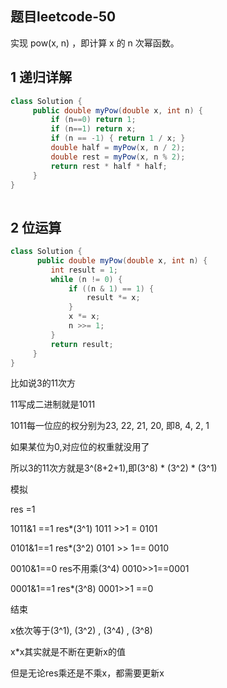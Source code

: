 ## 题目leetcode-50 
实现 pow(x, n) ，即计算 x 的 n 次幂函数。

## 1 递归详解

```Java
class Solution {
     public double myPow(double x, int n) {
         if (n==0) return 1;
         if (n==1) return x;
         if (n == -1) { return 1 / x; }
         double half = myPow(x, n / 2);
         double rest = myPow(x, n % 2);
         return rest * half * half;
     }
}
    
```

## 2 位运算

```Java
class Solution {
      public double myPow(double x, int n) {
         int result = 1;
         while (n != 0) {
             if ((n & 1) == 1) {
                 result *= x;
             }
             x *= x;
             n >>= 1;
         }
         return result;
     }
}

```

比如说3的11次方

11写成二进制就是1011

1011每一位应的权分别为23, 22, 21, 20, 即8, 4, 2, 1

如果某位为0,对应位的权重就没用了

所以3的11次方就是3^(8+2+1),即(3^8) * (3^2) * (3^1)

模拟

res =1

1011&1 ==1 res*(3^1)  1011 >>1 = 0101

0101&1==1 res*(3^2)  0101 >> 1== 0010

0010&1==0 res不用乘(3^4) 0010>>1==0001

0001&1==1 res*(3^8) 0001>>1 ==0

结束

x依次等于(3^1), (3^2) , (3^4) , (3^8)

x*x其实就是不断在更新x的值

但是无论res乘还是不乘x，都需要更新x

